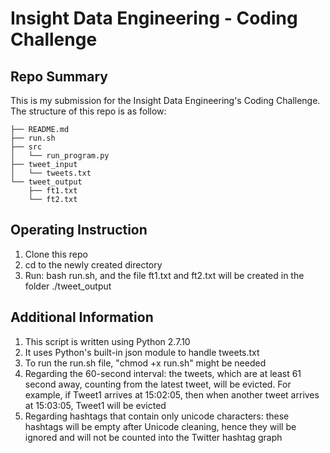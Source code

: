 Insight Data Engineering - Coding Challenge
===========================================================

## Repo Summary

This is my submission for the Insight Data Engineering's Coding Challenge. The structure of this repo is as follow:

	├── README.md  
	├── run.sh  
	├── src  
	│   └── run_program.py  
	├── tweet_input  
	│   └── tweets.txt  
	└── tweet_output  
	    ├── ft1.txt  
	    └── ft2.txt  


## Operating Instruction

1. Clone this repo
2. cd to the newly created directory
3. Run: bash run.sh, and the file ft1.txt and ft2.txt will be created in the folder ./tweet_output


## Additional Information

1. This script is written using Python 2.7.10
2. It uses Python's built-in json module to handle tweets.txt
3. To run the run.sh file, "chmod +x run.sh" might be needed
4. Regarding the 60-second interval: the tweets, which are at least 61 second away, counting from the latest tweet, will be evicted. For example, if Tweet1 arrives at 15:02:05, then when another tweet arrives at 15:03:05, Tweet1 will be evicted
5. Regarding hashtags that contain only unicode characters: these hashtags will be empty after Unicode cleaning, hence they will be ignored and will not be counted into the Twitter hashtag graph